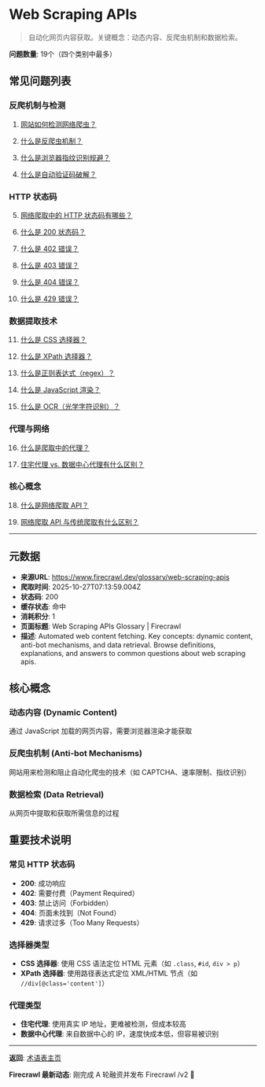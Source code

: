 # Web Scraping APIs

> 自动化网页内容获取。关键概念：动态内容、反爬虫机制和数据检索。

**问题数量**: 19个（四个类别中最多）

## 常见问题列表

### 反爬机制与检测

1. [网站如何检测网络爬虫？](https://www.firecrawl.dev/glossary/web-scraping-apis/how-do-websites-detect-web-scrapers)

2. [什么是反爬虫机制？](https://www.firecrawl.dev/glossary/web-scraping-apis/what-is-anti-scraping-mechanism)

3. [什么是浏览器指纹识别规避？](https://www.firecrawl.dev/glossary/web-scraping-apis/what-is-browser-fingerprinting-evasion-web-scraping)

4. [什么是自动验证码破解？](https://www.firecrawl.dev/glossary/web-scraping-apis/what-is-automatic-captcha-solving-web-scraping)

### HTTP 状态码

5. [网络爬取中的 HTTP 状态码有哪些？](https://www.firecrawl.dev/glossary/web-scraping-apis/what-are-http-status-codes-web-scraping)

6. [什么是 200 状态码？](https://www.firecrawl.dev/glossary/web-scraping-apis/what-is-200-status-code)

7. [什么是 402 错误？](https://www.firecrawl.dev/glossary/web-scraping-apis/what-is-402-error-web-scraping)

8. [什么是 403 错误？](https://www.firecrawl.dev/glossary/web-scraping-apis/what-is-403-error-web-scraping)

9. [什么是 404 错误？](https://www.firecrawl.dev/glossary/web-scraping-apis/what-is-404-error-web-scraping)

10. [什么是 429 错误？](https://www.firecrawl.dev/glossary/web-scraping-apis/what-is-429-error-web-scraping)

### 数据提取技术

11. [什么是 CSS 选择器？](https://www.firecrawl.dev/glossary/web-scraping-apis/what-is-css-selector-web-scraping)

12. [什么是 XPath 选择器？](https://www.firecrawl.dev/glossary/web-scraping-apis/what-is-xpath-selector-in-web-scraping)

13. [什么是正则表达式（regex）？](https://www.firecrawl.dev/glossary/web-scraping-apis/what-are-regular-expressions-regex-web-scraping)

14. [什么是 JavaScript 渲染？](https://www.firecrawl.dev/glossary/web-scraping-apis/what-is-javascript-rendering-web-scraping)

15. [什么是 OCR（光学字符识别）？](https://www.firecrawl.dev/glossary/web-scraping-apis/what-is-ocr-in-web-scraping)

### 代理与网络

16. [什么是爬取中的代理？](https://www.firecrawl.dev/glossary/web-scraping-apis/what-is-proxy-web-scraping)

17. [住宅代理 vs. 数据中心代理有什么区别？](https://www.firecrawl.dev/glossary/web-scraping-apis/what-is-residential-proxy-vs-datacenter-proxy)

### 核心概念

18. [什么是网络爬取 API？](https://www.firecrawl.dev/glossary/web-scraping-apis/what-is-web-scraping-api)

19. [网络爬取 API 与传统爬取有什么区别？](https://www.firecrawl.dev/glossary/web-scraping-apis/what-is-difference-between-web-scraping-api-and-traditional-scraping)

---

## 元数据

- **来源URL**: https://www.firecrawl.dev/glossary/web-scraping-apis
- **爬取时间**: 2025-10-27T07:13:59.004Z
- **状态码**: 200
- **缓存状态**: 命中
- **消耗积分**: 1
- **页面标题**: Web Scraping APIs Glossary | Firecrawl
- **描述**: Automated web content fetching. Key concepts: dynamic content, anti-bot mechanisms, and data retrieval. Browse definitions, explanations, and answers to common questions about web scraping apis.

## 核心概念

### 动态内容 (Dynamic Content)

通过 JavaScript 加载的网页内容，需要浏览器渲染才能获取

### 反爬虫机制 (Anti-bot Mechanisms)

网站用来检测和阻止自动化爬虫的技术（如 CAPTCHA、速率限制、指纹识别）

### 数据检索 (Data Retrieval)

从网页中提取和获取所需信息的过程

## 重要技术说明

### 常见 HTTP 状态码

- **200**: 成功响应
- **402**: 需要付费（Payment Required）
- **403**: 禁止访问（Forbidden）
- **404**: 页面未找到（Not Found）
- **429**: 请求过多（Too Many Requests）

### 选择器类型

- **CSS 选择器**: 使用 CSS 语法定位 HTML 元素（如 `.class`, `#id`, `div > p`）
- **XPath 选择器**: 使用路径表达式定位 XML/HTML 节点（如 `//div[@class='content']`）

### 代理类型

- **住宅代理**: 使用真实 IP 地址，更难被检测，但成本较高
- **数据中心代理**: 来自数据中心的 IP，速度快成本低，但容易被识别

---

**返回**: [术语表主页](https://www.firecrawl.dev/glossary)

**Firecrawl 最新动态**: 刚完成 A 轮融资并发布 Firecrawl /v2 🎉
